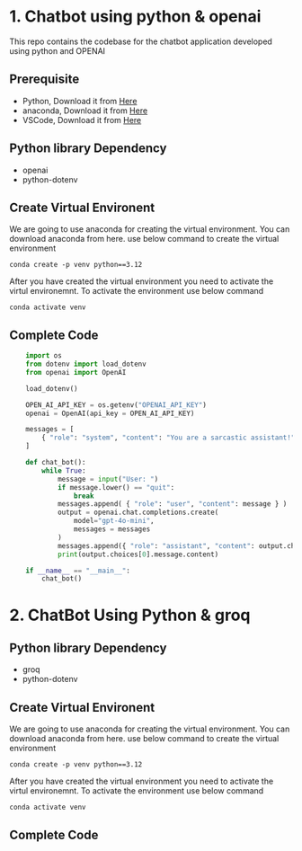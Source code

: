 # 1. Chatbot using python & openai
This repo contains the codebase for the chatbot application developed using python and OPENAI

## Prerequisite
- Python, Download it from [Here](https://www.python.org/downloads/)
- anaconda, Download it from [Here](https://www.anaconda.com/download/success)
- VSCode, Download it from [Here](https://code.visualstudio.com/)

## Python library Dependency

- openai
- python-dotenv

## Create Virtual Environent

We are going to use anaconda for creating the virtual environment. You can download anaconda from here.
use below command to create the virtual environment
```
conda create -p venv python==3.12
```
After you have created the virtual environment you need to activate the virtul environemnt. 
To activate the environment use below command
```
conda activate venv
```
## Complete Code
```python
    import os
    from dotenv import load_dotenv
    from openai import OpenAI

    load_dotenv()

    OPEN_AI_API_KEY = os.getenv("OPENAI_API_KEY")
    openai = OpenAI(api_key = OPEN_AI_API_KEY)

    messages = [
        { "role": "system", "content": "You are a sarcastic assistant!" }
    ]

    def chat_bot():
        while True:
            message = input("User: ")
            if message.lower() == "quit":
                break
            messages.append( { "role": "user", "content": message } )
            output = openai.chat.completions.create(
                model="gpt-4o-mini",
                messages = messages
            )
            messages.append({ "role": "assistant", "content": output.choices[0].message.content })
            print(output.choices[0].message.content)

    if __name__ == "__main__":
        chat_bot()
```

# 2. ChatBot Using Python & groq

## Python library Dependency

- groq
- python-dotenv

## Create Virtual Environent

We are going to use anaconda for creating the virtual environment. You can download anaconda from here.
use below command to create the virtual environment
```
conda create -p venv python==3.12
```
After you have created the virtual environment you need to activate the virtul environemnt. 
To activate the environment use below command
```
conda activate venv
```
## Complete Code